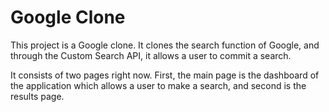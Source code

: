 # Google Clone

This project is a Google clone. It clones the search function of Google, and through the Custom Search API, it allows a user to commit a search.

It consists of two pages right now. First, the main page is the dashboard of the application which allows a user to make a search, and second is the results page.